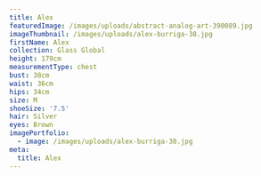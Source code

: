 ```yaml
---
title: Alex
featuredImage: /images/uploads/abstract-analog-art-390089.jpg
imageThumbnail: /images/uploads/alex-burriga-38.jpg
firstName: Alex
collection: Glass Global
height: 179cm
measurementType: chest
bust: 38cm
waist: 36cm
hips: 34cm
size: M
shoeSize: '7.5'
hair: Silver
eyes: Brown
imagePortfolio:
  - image: /images/uploads/alex-burriga-38.jpg
meta:
  title: Alex
---
```


